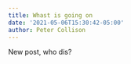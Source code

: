 ```yaml
---
title: Whast is going on
date: '2021-05-06T15:30:42-05:00'
author: Peter Collison
---
```

New post, who dis?